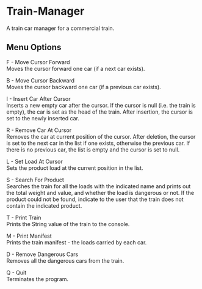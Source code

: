 # Train-Manager

A train car manager for a commercial train.

## Menu Options 

F - Move Cursor Forward\
Moves the cursor forward one car (if a next car exists).

B - Move Cursor Backward\
Moves the cursor backward one car (if a previous car exists).

I - Insert Car After Cursor <Length> <Weight>\
Inserts a new empty car after the cursor. If the cursor is null (i.e. the train is empty), the car is set as the head of the train. After insertion, the cursor is set to the newly inserted car.

R - Remove Car At Cursor\
Removes the car at current position of the cursor. After deletion, the cursor is set to the next car in the list if one exists, otherwise the previous car. If there is no previous car, the list is empty and the cursor is set to null.

L - Set Load At Cursor <Name> <Weight> <Value> <Is Dangerous>\
Sets the product load at the current position in the list.

S - Search For Product <name>\
Searches the train for all the loads with the indicated name and prints out the total weight and value, and whether the load is dangerous or not. If the product could not be found, indicate to the user that the train does not contain the indicated product.

T - Print Train\
Prints the String value of the train to the console.

M - Print Manifest\
Prints the train manifest - the loads carried by each car.

D - Remove Dangerous Cars\
Removes all the dangerous cars from the train.

Q - Quit\
Terminates the program.

